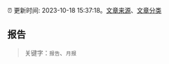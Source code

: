 :alarm_clock: 更新时间: 2023-10-18 15:37:18。[文章来源](/README.md)、[文章分类](/TAGS.md)

## 报告


> 关键字：`报告`、`月报`



